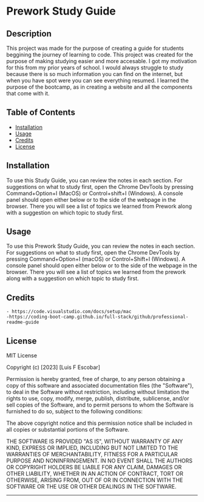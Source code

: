 # Prework Study Guide

## Description

This project was made for the purpose of creating a guide for students beggining the journey of learning to code.
This project was created for the purpose of making studying easier and more accesable. I got my motivation for this from my prior years of school. I would always struggle to study because there is so much information you can find on the internet, but when you have spot were you can see everything resumed. I learned the purpose of the bootcamp, as in creating a website and all the components that come with it.

## Table of Contents

- [Installation](#installation)
- [Usage](#usage)
- [Credits](#credits)
- [License](#license)

## Installation

To use this Study Guide, you can review the notes in each section. For suggestions on what to study first, open the Chrome DevTools by pressing Command+Option+I (MacOS) or Control+shift+I (Windows). A console panel should open either below or to the side of the webpage in the browser. There you will see a list of topics we learned from Prework along with a suggestion on which topic to study first.

## Usage

To use this Prework Study Guide, you can review the notes in each section. For suggestions on what to study first, open the Chrome DevTools by pressing Command+Option+I (macOS) or Control+Shift+I (Windows). A console panel should open either below or to the side of the webpage in the browser. There you will see a list of topics we learned from the prework along with a suggestion on which topic to study first.

## Credits

    - https://code.visualstudio.com/docs/setup/mac
    -https://coding-boot-camp.github.io/full-stack/github/professional-readme-guide

## License

MIT License

Copyright (c) [2023] [Luis F Escobar]

Permission is hereby granted, free of charge, to any person obtaining a copy
of this software and associated documentation files (the "Software"), to deal
in the Software without restriction, including without limitation the rights
to use, copy, modify, merge, publish, distribute, sublicense, and/or sell
copies of the Software, and to permit persons to whom the Software is
furnished to do so, subject to the following conditions:

The above copyright notice and this permission notice shall be included in all
copies or substantial portions of the Software.

THE SOFTWARE IS PROVIDED "AS IS", WITHOUT WARRANTY OF ANY KIND, EXPRESS OR
IMPLIED, INCLUDING BUT NOT LIMITED TO THE WARRANTIES OF MERCHANTABILITY,
FITNESS FOR A PARTICULAR PURPOSE AND NONINFRINGEMENT. IN NO EVENT SHALL THE
AUTHORS OR COPYRIGHT HOLDERS BE LIABLE FOR ANY CLAIM, DAMAGES OR OTHER
LIABILITY, WHETHER IN AN ACTION OF CONTRACT, TORT OR OTHERWISE, ARISING FROM,
OUT OF OR IN CONNECTION WITH THE SOFTWARE OR THE USE OR OTHER DEALINGS IN THE
SOFTWARE.

---
